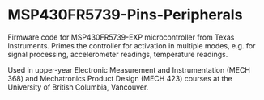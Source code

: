 # MSP430FR5739-Pins-Peripherals

Firmware code for MSP430FR5739-EXP microcontroller from Texas Instruments. Primes the controller for activation in multiple modes, e.g. for signal processing, accelerometer readings, temperature readings. 

Used in upper-year Electronic Measurement and Instrumentation (MECH 368) and Mechatronics Product Design (MECH 423) courses at the University of British Columbia, Vancouver. 
